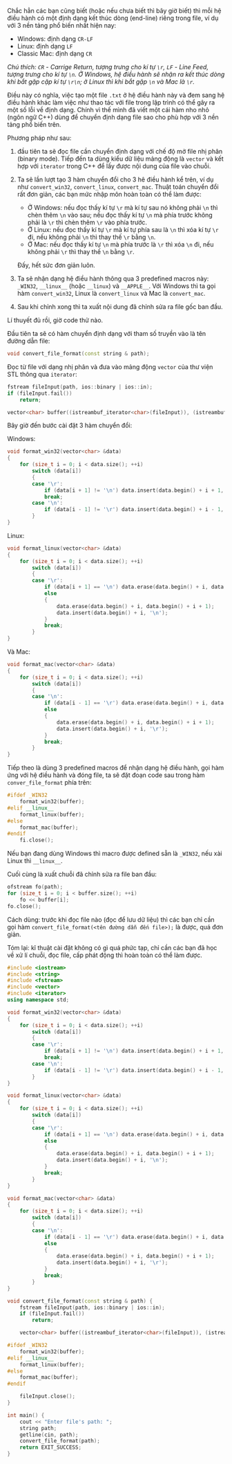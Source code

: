 <script async src="//pagead2.googlesyndication.com/pagead/js/adsbygoogle.js"></script>
<script>
  (adsbygoogle = window.adsbygoogle || []).push({
    google_ad_client: "ca-pub-9249300980094732",
    enable_page_level_ads: true
  });
</script>

Chắc hẳn các bạn cũng biết (hoặc nếu chưa biết thì bây giờ biết) thì mỗi hệ điều hành có một định dạng kết thúc dòng (end-line) riêng trong file, ví dụ với 3 nền tảng phổ biến nhất hiện nay:

* Windows: định dạng `CR-LF`
* Linux: định dạng `LF`
* Classic Mac: định dạng `CR`

<i>Chú thích: `CR` - Carrige Return, tượng trưng cho kí tự `\r`, `LF` - Line Feed, tượng trưng cho kí tự `\n`. Ở Windows, hệ điều hành sẽ nhận ra kết thúc dòng khi bắt gặp cặp kí tự `\r\n`; ở Linux thì khi bắt gặp `\n` và Mac là `\r`.</i>

Điều này có nghĩa, việc tạo một file `.txt` ở hệ điều hành này và đem sang hệ điều hành khác làm việc như thao tác với file trong lập trình có thể gây ra một số lỗi về định dạng. Chính vì thế mình đã viết một cái hàm nho nhỏ (ngôn ngữ C++) dùng để chuyển định dạng file sao cho phù hợp với 3 nền tảng phổ biến trên.

Phương pháp như sau:

1. đầu tiên ta sẽ đọc file cần chuyển định dạng với chế độ mở file nhị phân (binary mode). Tiếp đến ta dùng kiểu dữ liệu mảng động là `vector` và kết hợp với `iterator` trong C++ để lấy được nội dung của file vào chuỗi.
2. Ta sẽ lần lượt tạo 3 hàm chuyển đổi cho 3 hê điều hành kể trên, ví dụ như `convert_win32`, `convert_linux`, `convert_mac`. Thuật toán chuyển đổi rất đơn giản, các bạn mức nhập môn hoàn toàn có thể làm được:
    * Ở Windows: nếu đọc thấy kí tự `\r` mà kí tự sau nó không phải `\n` thì chèn thêm `\n` vào sau; nếu đọc thấy kí tự `\n` mà phía trước không phải là `\r` thì chèn thêm `\r` vào phía trước.
    * Ở Linux: nếu đọc thấy kí tự `\r` mà kí tự phía sau là `\n` thì xóa kí tự `\r` đi, nếu không phải `\n` thì thay thế `\r` bằng `\n`.
    * Ở Mac: nếu đọc thấy kí tự `\n` mà phía trước là `\r` thì xóa `\n` đi, nếu không phải `\r` thì thay thế `\n` bằng `\r`.

    Đấy, hết sức đơn giản luôn.
3. Ta sẽ nhận dạng hệ điều hành thông qua 3 predefined macros này: `_WIN32`, `__linux__` (hoặc `__linux`) và `__APPLE__`. Với Windows thì ta gọi hàm `convert_win32`, Linux là `convert_linux` và Mac là `convert_mac`.
4. Sau khi chỉnh xong thì ta xuất nội dung đã chỉnh sửa ra file gốc ban đầu.

Lí thuyết đủ rồi, giờ code thử nào.

Đầu tiên ta sẽ có hàm chuyển định dạng với tham số truyền vào là tên đường dẫn file:

```cpp
void convert_file_format(const string & path);
```

Đọc từ file với dạng nhị phân và đưa vào mảng động `vector` của thư viện STL thông qua `iterator`:

```cpp
fstream fileInput(path, ios::binary | ios::in);
if (fileInput.fail())
    return;

vector<char> buffer((istreambuf_iterator<char>(fileInput)), (istreambuf_iterator<char>()));
```

Bây giờ đến bước cài đặt 3 hàm chuyển đổi:

Windows:

```cpp
void format_win32(vector<char> &data)
{
    for (size_t i = 0; i < data.size(); ++i)
        switch (data[i])
        {
        case '\r':
            if (data[i + 1] != '\n') data.insert(data.begin() + i + 1, '\n');
            break;
        case '\n':
            if (data[i - 1] != '\r') data.insert(data.begin() + i - 1, '\r');
        }
}
```

Linux:

```cpp
void format_linux(vector<char> &data)
{
    for (size_t i = 0; i < data.size(); ++i)
        switch (data[i])
        {
        case '\r':
            if (data[i + 1] == '\n') data.erase(data.begin() + i, data.begin() + i + 1);
            else
            {
                data.erase(data.begin() + i, data.begin() + i + 1);
                data.insert(data.begin() + i, '\n');
            }
            break;
        }
}
```

Và Mac:

```cpp
void format_mac(vector<char> &data)
{
    for (size_t i = 0; i < data.size(); ++i)
        switch (data[i])
        {
        case '\n':
            if (data[i - 1] == '\r') data.erase(data.begin() + i, data.begin() + i + 1);
            else
            {
                data.erase(data.begin() + i, data.begin() + i + 1);
                data.insert(data.begin() + i, '\r');
            }
            break;
        }
}
```

Tiếp theo là dùng 3 predefined macros để nhận dạng hệ điều hành, gọi hàm ứng với hệ điều hành và đóng file, ta sẽ đặt đoạn code sau trong hàm `conver_file_format` phía trên:

```cpp
#ifdef _WIN32
    format_win32(buffer);
#elif __linux__
    format_linux(buffer);
#else
    format_mac(buffer);
#endif
    fi.close();
```

Nếu bạn đang dùng Windows thì macro được defined sẵn là `_WIN32`, nếu xài Linux thì `__linux__`.

Cuối cùng là xuất chuỗi đã chỉnh sửa ra file ban đầu:

```cpp
ofstream fo(path);
for (size_t i = 0; i < buffer.size(); ++i)
    fo << buffer[i];
fo.close();
```

Cách dùng: trước khi đọc file nào (đọc để lưu dữ liệu) thì các bạn chỉ cần gọi hàm `convert_file_format(<tên đường dẫn đến file>);` là được, quá đơn giản.

Tóm lại: kĩ thuật cài đặt không có gì quá phức tạp, chỉ cần các bạn đã học về xử lí chuỗi, đọc file, cấp phát động thì hoàn toàn có thể làm được.

```cpp
#include <iostream>
#include <string>
#include <fstream>
#include <vector>
#include <iterator>
using namespace std;

void format_win32(vector<char> &data)
{
    for (size_t i = 0; i < data.size(); ++i)
        switch (data[i])
        {
        case '\r':
            if (data[i + 1] != '\n') data.insert(data.begin() + i + 1, '\n');
            break;
        case '\n':
            if (data[i - 1] != '\r') data.insert(data.begin() + i - 1, '\r');
        }
}

void format_linux(vector<char> &data)
{
    for (size_t i = 0; i < data.size(); ++i)
        switch (data[i])
        {
        case '\r':
            if (data[i + 1] == '\n') data.erase(data.begin() + i, data.begin() + i + 1);
            else
            {
                data.erase(data.begin() + i, data.begin() + i + 1);
                data.insert(data.begin() + i, '\n');
            }
            break;
        }
}

void format_mac(vector<char> &data)
{
    for (size_t i = 0; i < data.size(); ++i)
        switch (data[i])
        {
        case '\n':
            if (data[i - 1] == '\r') data.erase(data.begin() + i, data.begin() + i + 1);
            else
            {
                data.erase(data.begin() + i, data.begin() + i + 1);
                data.insert(data.begin() + i, '\r');
            }
            break;
        }
}

void convert_file_format(const string & path) {
    fstream fileInput(path, ios::binary | ios::in);
    if (fileInput.fail())
        return;

    vector<char> buffer((istreambuf_iterator<char>(fileInput)), (istreambuf_iterator<char>()));

#ifdef _WIN32
    format_win32(buffer);
#elif __linux__
    format_linux(buffer);
#else
    format_mac(buffer);
#endif

    fileInput.close();
}

int main() {
    cout << "Enter file's path: ";
    string path;
    getline(cin, path);
    convert_file_format(path);
    return EXIT_SUCCESS;
}
```

<div id="fb-root"></div>
<script>(function(d, s, id) {
  var js, fjs = d.getElementsByTagName(s)[0];
  if (d.getElementById(id)) return;
  js = d.createElement(s); js.id = id;
  js.src = 'https://connect.facebook.net/vi_VN/sdk.js#xfbml=1&version=v3.0';
  fjs.parentNode.insertBefore(js, fjs);
}(document, 'script', 'facebook-jssdk'));</script>


<div class="fb-like" data-href="https://huaanhminh.github.io/2018/06/03/Chuy%E1%BB%83n-%C4%91%E1%BB%8Bnh-d%E1%BA%A1ng-k%E1%BA%BFt-th%C3%BAc-d%C3%B2ng-trong-file-gi%E1%BB%AFa-c%C3%A1c-h%E1%BB%87-%C4%91i%E1%BB%81u-h%C3%A0nh.html" data-layout="standard" data-action="like" data-size="small" data-show-faces="true" data-share="true"></div>

<div class="fb-comments" data-href="https://huaanhminh.github.io/2018/06/03/Chuy%E1%BB%83n-%C4%91%E1%BB%8Bnh-d%E1%BA%A1ng-k%E1%BA%BFt-th%C3%BAc-d%C3%B2ng-trong-file-gi%E1%BB%AFa-c%C3%A1c-h%E1%BB%87-%C4%91i%E1%BB%81u-h%C3%A0nh.html" data-numposts="5"></div>
